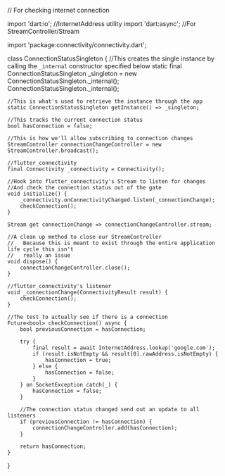 // For checking internet connection

import 'dart:io'; //InternetAddress utility
import 'dart:async'; //For StreamController/Stream

import 'package:connectivity/connectivity.dart';

class ConnectionStatusSingleton {
    //This creates the single instance by calling the `_internal` constructor specified below
    static final ConnectionStatusSingleton _singleton = new ConnectionStatusSingleton._internal();
    ConnectionStatusSingleton._internal();

    //This is what's used to retrieve the instance through the app
    static ConnectionStatusSingleton getInstance() => _singleton;

    //This tracks the current connection status
    bool hasConnection = false;

    //This is how we'll allow subscribing to connection changes
    StreamController connectionChangeController = new StreamController.broadcast();

    //flutter_connectivity
    final Connectivity _connectivity = Connectivity();

    //Hook into flutter_connectivity's Stream to listen for changes
    //And check the connection status out of the gate
    void initialize() {
        _connectivity.onConnectivityChanged.listen(_connectionChange);
        checkConnection();
    }

    Stream get connectionChange => connectionChangeController.stream;

    //A clean up method to close our StreamController
    //   Because this is meant to exist through the entire application life cycle this isn't
    //   really an issue
    void dispose() {
        connectionChangeController.close();
    }

    //flutter_connectivity's listener
    void _connectionChange(ConnectivityResult result) {
        checkConnection();
    }

    //The test to actually see if there is a connection
    Future<bool> checkConnection() async {
        bool previousConnection = hasConnection;

        try {
            final result = await InternetAddress.lookup('google.com');
            if (result.isNotEmpty && result[0].rawAddress.isNotEmpty) {
                hasConnection = true;
            } else {
                hasConnection = false;
            }
        } on SocketException catch(_) {
            hasConnection = false;
        }

        //The connection status changed send out an update to all listeners
        if (previousConnection != hasConnection) {
            connectionChangeController.add(hasConnection);
        }

        return hasConnection;
    }
}